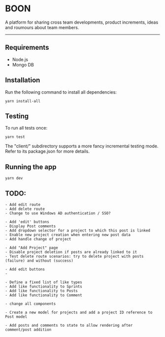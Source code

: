 # BOON

A platform for sharing cross team developments, product increments, ideas and roumours about team members.

---

## Requirements

-   Node.js
-   Mongo DB

## Installation

Run the following command to install all dependencies:

```
yarn install-all
```

## Testing

To run all tests once:

```
yarn test
```

The "client/" subdirectory supports a more fancy incremental testing mode.
Refer to its package.json for more details.

## Running the app

```
yarn dev
```

## TODO:

```USER
- Add edit route
- Add delete route
- Change to use Windows AD authentication / SSO?

```

```POST
- Add 'edit' buttons
- Display Post comments
- Add dropdown selector for a project to which this post is linked
- Enable new project creation when entering new post data
- Add handle change of project

```

```PROJECT
- Add "Add Project" page
- Disable project deletion if posts are already linked to it
- Test delete route scenarios: try to delete project with posts (failure) and without (success)

```

```COMMENT
- Add edit buttons
-

```

```LIKE
- Define a fixed list of like types
- Add like functionality to Sprints
- Add like functionality to Posts
- Add like functionality to Comment

```

```UI
- change all components

```

```Models
- Create a new model for projects and add a project ID reference to Post model

```

```State
- Add posts and comments to state to allow rendering after comment/post addition

```

